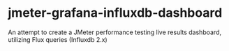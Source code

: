 # jmeter-grafana-influxdb-dashboard
An attempt to create a JMeter performance testing live results dashboard, utilizing Flux queries (Influxdb 2.x)

